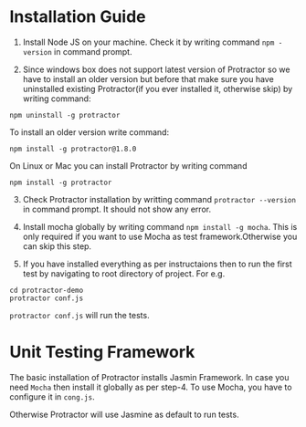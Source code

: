 # Installation Guide

1. Install Node JS on your machine. Check it by writing command `npm -version` in command prompt.

2. Since windows box does not support latest version of Protractor so we have to install an older version but before that make sure you have uninstalled existing Protractor(if you ever installed it, otherwise skip) by writing command:

```
npm uninstall -g protractor
```

To install an older version write command:

```
npm install -g protractor@1.8.0
```

On Linux or Mac you can install Protractor by writing command

```
npm install -g protractor
```

3. Check Protractor installation by writting command `protractor --version` in command prompt. It should not show any error.

4. Install mocha globally by writing command `npm install -g mocha`. This is only required if you want to use Mocha as test framework.Otherwise you can skip this step.

5. If you have installed everything as per instructaions then to run the first test by navigating to root directory of project. For e.g. 

```
cd protractor-demo
protractor conf.js
```

`protractor conf.js` will run the tests.

# Unit Testing Framework

The basic installation of Protractor installs Jasmin Framework. In case you need `Mocha` then install it globally as per step-4. To use Mocha, you have to configure it in `cong.js`.

Otherwise Protractor will use Jasmine as default to run tests.
